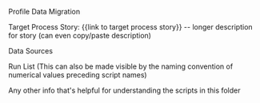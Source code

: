 Profile Data Migration

Target Process Story:
{{link to target process story}}
-- longer description for story (can even copy/paste description)

Data Sources

Run List
(This can also be made visible by the naming convention of numerical values preceding script names)

Any other info that's helpful for understanding the scripts in this folder